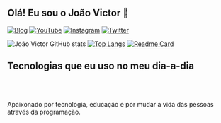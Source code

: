 ## Olá! Eu sou o João Victor 👋

[![Blog](https://img.shields.io/website-up-down-green-red/http/monip.org.svg?label=DevJVS.com&style=for-the-badge&url=https://devjvs.com/)](https://devjvs.com/)
[![YouTube](https://img.shields.io/badge/YouTube-FF0000?style=for-the-badge&logo=youtube&logoColor=white)](https://www.youtube.com/channel/UCVLMNvQnSI6JhQjP_15_CMA)
[![Instagram](https://img.shields.io/badge/Instagram-E4405F?style=for-the-badge&logo=instagram&logoColor=white)](https://instagram.com/devjvs?igshid=YmMyMTA2M2Y=)
[![Twitter](https://img.shields.io/badge/Twitter-1DA1F2?style=for-the-badge&logo=twitter&logoColor=white)](https://twitter.com/_devjvs)

![João Victor GitHub stats](https://github-readme-stats.vercel.app/api?username=devjvs&show_icons=true&theme=dark)
[![Top Langs](https://github-readme-stats.vercel.app/api/top-langs/?username=anuraghazra&langs_count=8)](https://github.com/anuraghazra/github-readme-stats)
[![Readme Card](https://github-readme-stats.vercel.app/api/pin/?username=anuraghazra&repo=github-readme-stats)](https://github.com/anuraghazra/github-readme-stats)

## Tecnologias que eu uso no meu dia-a-dia
<div style="display: inline_block">
    <img src="https://img.shields.io/badge/HTML5-E34F26?style=for-the-badge&logo=html5&logoColor=white" alt="" align="center">
    <img src="https://img.shields.io/badge/CSS3-1572B6?style=for-the-badge&logo=css3&logoColor=white" alt="" align="center">
    <img src="https://img.shields.io/badge/JavaScript-F7DF1E?style=for-the-badge&logo=javascript&logoColor=black" alt="" align="center">
    <img src="https://img.shields.io/badge/React-20232A?style=for-the-badge&logo=react&logoColor=61DAFB" alt="" align="center">
    <img src="https://img.shields.io/badge/Java-ED8B00?style=for-the-badge&logo=java&logoColor=white" alt="" align="center">
    <img src="https://img.shields.io/badge/.NET-5C2D91?style=for-the-badge&logo=.net&logoColor=white" alt="" align="center">
</div><br/>

Apaixonado por tecnologia, educação e por mudar a vida das pessoas através da programação.
